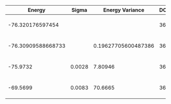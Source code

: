| Energy             | Sigma  | Energy Variance     | DOF | Einf | Method                       | Reference |
|--------------------|--------|---------------------|-----|------|------------------------------|-----------|
| -76.320176597454   |        |                     | 36  | 0    | Exact diagonalization        | TODO: own code (ED) |
| -76.30909588668733 |        | 0.19627705600487386 | 36  | 0    | DMRG (bond dimension = 2048) | TODO: own code (DMRG) |
| -75.9732           | 0.0028 | 7.80946             | 36  | 0    | RBM (alpha = 1)              | TODO: own code (RBM) |
| -69.5699           | 0.0083 | 70.6665             | 36  | 0    | Jastrow baseline             | TODO: own code (Jastrow) |
